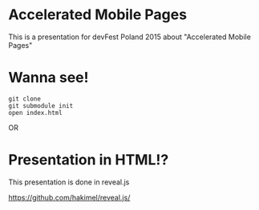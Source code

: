# Accelerated Mobile Pages

This is a presentation for devFest Poland 2015 about "Accelerated Mobile Pages"

# Wanna see!

```
git clone
git submodule init
open index.html
```

OR

# Presentation in HTML!?

This presentation is done in reveal.js

https://github.com/hakimel/reveal.js/